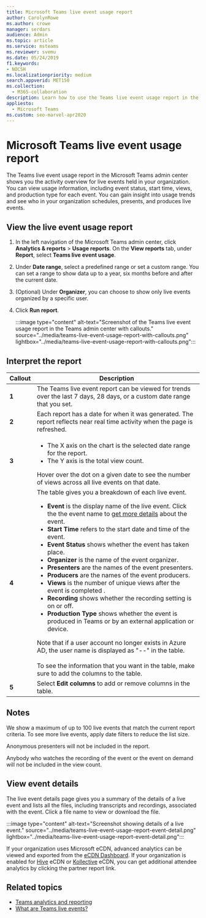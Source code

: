 ```yaml
---
title: Microsoft Teams live event usage report
author: CarolynRowe
ms.author: crowe
manager: serdars
audience: Admin
ms.topic: article
ms.service: msteams
ms.reviewer: svemu
ms.date: 05/24/2019
f1.keywords:
- NOCSH
ms.localizationpriority: medium
search.appverid: MET150
ms.collection: 
  - M365-collaboration
description: Learn how to use the Teams live event usage report in the Microsoft Teams admin center to get an overview of Teams live events activity in your organization.
appliesto: 
  - Microsoft Teams
ms.custom: seo-marvel-apr2020
---
```

# Microsoft Teams live event usage report

The Teams live event usage report in the Microsoft Teams admin center shows you the activity overview for live events held in your organization. You can view usage information, including event status, start time, views, and production type for each event. You can gain insight into usage trends and see who in your organization schedules, presents, and produces live events.

## View the live event usage report

1. In the left navigation of the Microsoft Teams admin center, click **Analytics & reports** > **Usage reports**. On the **View reports** tab, under **Report**, select **Teams live event usage**.
2. Under **Date range**, select a predefined range or set a custom range. You can set a range to show  data up to a year, six months before and after the current date.
3. (Optional) Under **Organizer**, you can choose to show only live events organized by a specific user.
4. Click **Run report**.  

   :::image type="content" alt-text="Screenshot of the Teams live event usage report in the Teams admin center with callouts." source="../media/teams-live-event-usage-report-with-callouts.png" lightbox="../media/teams-live-event-usage-report-with-callouts.png":::

## Interpret the report

|Callout |Description  |
|--------|-------------|
|**1**   |The Teams live event report can be viewed for trends over the last 7 days, 28 days, or a custom date range that you set. |
|**2**   |Each report has a date for when it was generated. The report reflects near real time activity when the page is refreshed. |
|**3**   |<ul><li>The X axis on the chart is the selected date range for the report.</li> <li> The Y axis is the total view count.</li> </ul>Hover over the dot on a given date to see the number of views across all live events on that date.|
|**4**   |The table gives you a breakdown of each live event. <ul><li>**Event** is the display name of the live event. Click the the event name to [get more details](#view-event-details) about the event. </li> <li>**Start Time** refers to the start date and time of the event.</li> <li>**Event Status** shows whether the event has taken place.  </li><li>**Organizer** is the name of the event organizer.</li> <li>**Presenters** are the names of the  event presenters.</li><li>**Producers** are the names of the event producers.</li><li>**Views** is the number of unique views after the event is completed .</li><li>**Recording** shows whether the recording setting is on or off.</li><li>**Production Type** shows whether the event is produced in Teams or by an external application or device.</li></li> </ul>Note that if a user account no longer exists in Azure AD, the user name is displayed as "--" in the table. <br><br>To see the information that you want in the table, make sure to add the columns to the table. |
|**5**   |Select **Edit columns** to add or remove columns in the table.|

## Notes
We show a maximum of up to 100 live events that match the current report criteria. To see more live events, apply date filters to reduce the list size.

Anonymous presenters will not be included in the report.

Anybody who watches the recording of the event or the event on demand will not be included in the view count. 

## View event details

The live event details page gives you a summary of the details of a live event and lists all the files, including transcripts and recordings, associated with the event. Click a file name to view or download the file.

:::image type="content" alt-text="Screenshot showing details of a live event." source="../media/teams-live-event-usage-report-event-detail.png" lightbox="../media/teams-live-event-usage-report-event-detail.png":::

If your organization uses Microsoft eCDN, advanced analytics can be viewed and exported from the [eCDN Dashboard](https://admin.ecdn.microsoft.com).  If your organization is enabled for [Hive](https://www.hivestreaming.com/partners/integration-partners/microsoft/) eCDN or [Kollective](https://kollective.com) eCDN, you can get additional attendee analytics by clicking the partner report link.

## Related topics

- [Teams analytics and reporting](teams-reporting-reference.md)
- [What are Teams live events?](../teams-live-events/what-are-teams-live-events.md)
